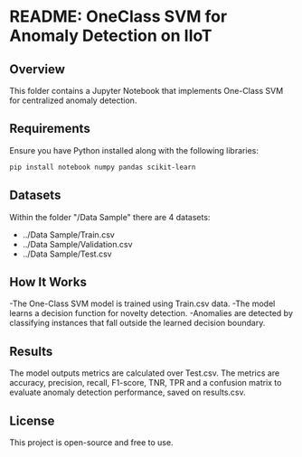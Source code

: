 # README: OneClass SVM for Anomaly Detection on IIoT

## Overview
This folder contains a Jupyter Notebook that implements One-Class SVM for centralized anomaly detection.

## Requirements
Ensure you have Python installed along with the following libraries:
```bash
pip install notebook numpy pandas scikit-learn
```


## Datasets
Within the folder "/Data Sample" there are 4 datasets: 

- ../Data Sample/Train.csv
- ../Data Sample/Validation.csv
- ../Data Sample/Test.csv


## How It Works

-The One-Class SVM model is trained using Train.csv data.
-The model learns a decision function for novelty detection.
-Anomalies are detected by classifying instances that fall outside the learned decision boundary.

## Results
The model outputs metrics are calculated over Test.csv. The metrics are accuracy, precision, recall, F1-score, TNR, TPR and a confusion matrix to evaluate anomaly detection performance, saved on results.csv.

## License
This project is open-source and free to use.

